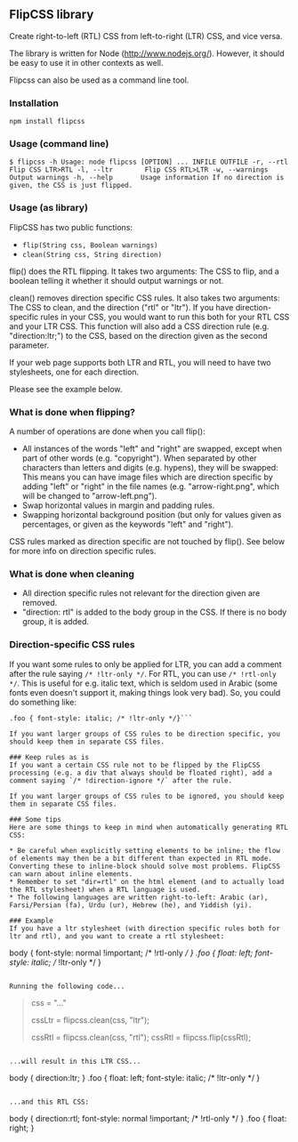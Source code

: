## FlipCSS library
Create right-to-left (RTL) CSS from left-to-right (LTR) CSS, and vice versa.

The library is written for Node (http://www.nodejs.org/). However, it should be easy to use it in other contexts as well.

Flipcss can also be used as a command line tool.

### Installation

`npm install flipcss`

### Usage (command line)

`$ flipcss -h
Usage: node flipcss [OPTION] ... INFILE OUTFILE
  -r, --rtl        Flip CSS LTR>RTL
  -l, --ltr        Flip CSS RTL>LTR
  -w, --warnings   Output warnings
  -h, --help       Usage information
If no direction is given, the CSS is just flipped.
`

### Usage (as library)
FlipCSS has two public functions:

* `flip(String css, Boolean warnings)`
* `clean(String css, String direction)`

flip() does the RTL flipping. It takes two arguments: The CSS to flip, and a boolean telling it whether it should output warnings or not.

clean() removes direction specific CSS rules. It also takes two arguments: The CSS to clean, and the direction ("rtl" or "ltr"). If you have direction-specific rules in your CSS, you would want to run this both for your RTL CSS and your LTR CSS. This function will also add a CSS direction rule (e.g. "direction:ltr;") to the CSS, based on the direction given as the second parameter.

If your web page supports both LTR and RTL, you will need to have two stylesheets, one for each direction.

Please see the example below.

### What is done when flipping?
A number of operations are done when you call flip():

* All instances of the words "left" and "right" are swapped, except when part of other words (e.g. "copyright"). When separated by other characters than letters and digits (e.g. hypens), they will be swapped: This means you can have image files which are direction specific by adding "left" or "right" in the file names (e.g. "arrow-right.png", which will be changed to "arrow-left.png").
* Swap horizontal values in margin and padding rules.
* Swapping horizontal background position (but only for values given as percentages, or given as the keywords "left" and "right").

CSS rules marked as direction specific are not touched by flip(). See below for more info on direction specific rules.

### What is done when cleaning
* All direction specific rules not relevant for the direction given are removed.
* "direction: rtl" is added to the body group in the CSS. If there is no body group, it is added.

### Direction-specific CSS rules
If you want some rules to only be applied for LTR, you can add a comment after the rule saying `/* !ltr-only */`. For RTL, you can use `/* !rtl-only */`. This is useful for e.g. italic text, which is seldom used in Arabic (some fonts even doesn't support it, making things look very bad). So, you could do something like:

```body { font-style: normal !important; /* !rtl-only */ }
.foo { font-style: italic; /* !ltr-only */}```

If you want larger groups of CSS rules to be direction specific, you should keep them in separate CSS files.

### Keep rules as is
If you want a certain CSS rule not to be flipped by the FlipCSS processing (e.g. a div that always should be floated right), add a comment saying `/* !direction-ignore */` after the rule.

If you want larger groups of CSS rules to be ignored, you should keep them in separate CSS files.

### Some tips
Here are some things to keep in mind when automatically generating RTL CSS:

* Be careful when explicitly setting elements to be inline; the flow of elements may then be a bit different than expected in RTL mode. Converting these to inline-block should solve most problems. FlipCSS can warn about inline elements.
* Remember to set "dir=rtl" on the html element (and to actually load the RTL stylesheet) when a RTL language is used.
* The following languages are written right-to-left: Arabic (ar), Farsi/Persian (fa), Urdu (ur), Hebrew (he), and Yiddish (yi).

### Example
If you have a ltr stylesheet (with direction specific rules both for ltr and rtl), and you want to create a rtl stylesheet:

```
body {
  font-style: normal !important; /* !rtl-only */
}
.foo {
  float: left;
  font-style: italic; /* !ltr-only */
}
```

Running the following code...

```
> css = "..."
>
> cssLtr = flipcss.clean(css, "ltr");
>
> cssRtl = flipcss.clean(css, "rtl");
> cssRtl = flipcss.flip(cssRtl);
```

...will result in this LTR CSS...

```
body {
  direction:ltr;
}
.foo {
  float: left;
  font-style: italic; /* !ltr-only */
}
```

...and this RTL CSS:

```
body {
  direction:rtl;
  font-style: normal !important; /* !rtl-only */
}
.foo {
  float: right;
}
```
